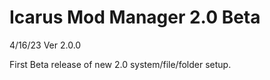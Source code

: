 # Icarus Mod Manager 2.0 Beta

4/16/23 Ver 2.0.0

First Beta release of new 2.0 system/file/folder setup.
